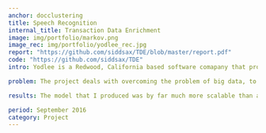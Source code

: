 ```yaml
---
anchor: docclustering
title: Speech Recognition
internal_title: Transaction Data Enrichment  
image: img/portfolio/markov.png
image_rec: img/portfolio/yodlee_rec.jpg
report: "https://github.com/siddsax/TDE/blob/master/report.pdf"
code: "https://github.com/siddsax/TDE"
intro: Yodlee is a Redwood, California based software comapany that provides account aggregation services. I interned at the Bangalore center in the Data Science team mentored by Dr Om Deshmukh, Director Data Science in summers of 2017. I worked in the Transaction Data Enrichment (TDE) project which was the firm's most important project at the that time. The project deals with finding inferences from data like employer ID, merchant names, transaction type, etc.

problem: The project deals with overcoming the problem of big data, to find a better representation of 60 Billion transactions so that they can be fed to another machine learning model for training technially called Instance Selection. I developed a special online clustering model that can be fed large number of data points and it produces varied clusters on the basis of the semantics of the descriptions.

results: The model that I produced was by far much more scalable than any of the existing models with efficient memory and computation usage using spark framework and HDFS data system. It produced excellent clusters that had unique identity words. Further evaluations are going on to find the improvement in the generalization of other models due to it and the data compression factor.   

period: September 2016
category: Project
---
```


